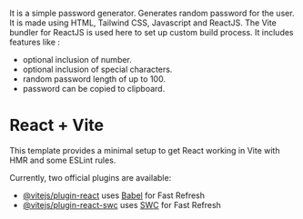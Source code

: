 It is a simple password generator.
Generates random password for the user.
It is made using HTML, Tailwind CSS, Javascript and ReactJS.
The Vite bundler for ReactJS is used here to set up custom build process.
It includes features like :
- optional inclusion of number.
- optional inclusion of special characters.
- random password length of up to 100. 
- password can be copied to clipboard.
# React + Vite

This template provides a minimal setup to get React working in Vite with HMR and some ESLint rules.

Currently, two official plugins are available:

- [@vitejs/plugin-react](https://github.com/vitejs/vite-plugin-react/blob/main/packages/plugin-react/README.md) uses [Babel](https://babeljs.io/) for Fast Refresh
- [@vitejs/plugin-react-swc](https://github.com/vitejs/vite-plugin-react-swc) uses [SWC](https://swc.rs/) for Fast Refresh
